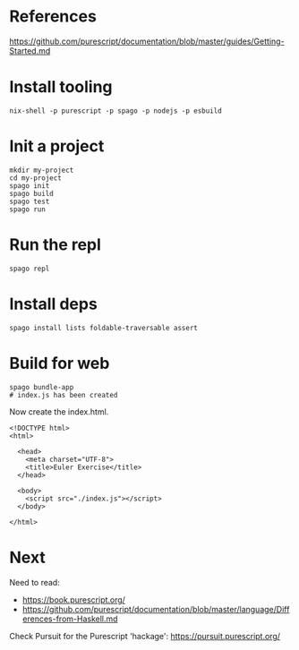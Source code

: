 # References

https://github.com/purescript/documentation/blob/master/guides/Getting-Started.md

# Install tooling

```
nix-shell -p purescript -p spago -p nodejs -p esbuild
```

# Init a project

```
mkdir my-project
cd my-project
spago init
spago build
spago test
spago run
```

# Run the repl

```
spago repl
```

# Install deps

```
spago install lists foldable-traversable assert
```

# Build for web

```
spago bundle-app
# index.js has been created
```

Now create the index.html.

```
<!DOCTYPE html>
<html>

  <head>
    <meta charset="UTF-8">
    <title>Euler Exercise</title>
  </head>

  <body>
    <script src="./index.js"></script>
  </body>

</html>
```

# Next

Need to read:
- https://book.purescript.org/
- https://github.com/purescript/documentation/blob/master/language/Differences-from-Haskell.md

Check Pursuit for the Purescript 'hackage': https://pursuit.purescript.org/
